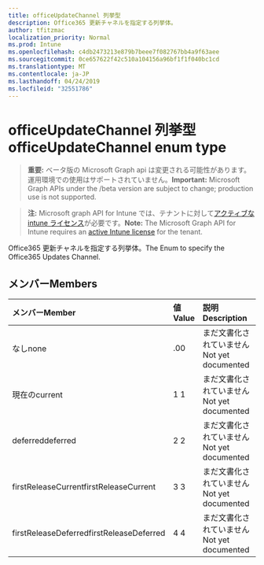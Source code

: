 ```yaml
---
title: officeUpdateChannel 列挙型
description: Office365 更新チャネルを指定する列挙体。
author: tfitzmac
localization_priority: Normal
ms.prod: Intune
ms.openlocfilehash: c4db2473213e879b7beee7f082767bb4a9f63aee
ms.sourcegitcommit: 0ce657622f42c510a104156a96bf1f1f040bc1cd
ms.translationtype: MT
ms.contentlocale: ja-JP
ms.lasthandoff: 04/24/2019
ms.locfileid: "32551786"
---
```

# <a name="officeupdatechannel-enum-type"></a><span data-ttu-id="fa19a-103">officeUpdateChannel 列挙型</span><span class="sxs-lookup"><span data-stu-id="fa19a-103">officeUpdateChannel enum type</span></span>

> <span data-ttu-id="fa19a-104">**重要:** ベータ版の Microsoft Graph api は変更される可能性があります。運用環境での使用はサポートされていません。</span><span class="sxs-lookup"><span data-stu-id="fa19a-104">**Important:** Microsoft Graph APIs under the /beta version are subject to change; production use is not supported.</span></span>

> <span data-ttu-id="fa19a-105">**注:** Microsoft graph API for Intune では、テナントに対して[アクティブな intune ライセンス](https://go.microsoft.com/fwlink/?linkid=839381)が必要です。</span><span class="sxs-lookup"><span data-stu-id="fa19a-105">**Note:** The Microsoft Graph API for Intune requires an [active Intune license](https://go.microsoft.com/fwlink/?linkid=839381) for the tenant.</span></span>

<span data-ttu-id="fa19a-106">Office365 更新チャネルを指定する列挙体。</span><span class="sxs-lookup"><span data-stu-id="fa19a-106">The Enum to specify the Office365 Updates Channel.</span></span>

## <a name="members"></a><span data-ttu-id="fa19a-107">メンバー</span><span class="sxs-lookup"><span data-stu-id="fa19a-107">Members</span></span>
|<span data-ttu-id="fa19a-108">メンバー</span><span class="sxs-lookup"><span data-stu-id="fa19a-108">Member</span></span>|<span data-ttu-id="fa19a-109">値</span><span class="sxs-lookup"><span data-stu-id="fa19a-109">Value</span></span>|<span data-ttu-id="fa19a-110">説明</span><span class="sxs-lookup"><span data-stu-id="fa19a-110">Description</span></span>|
|:---|:---|:---|
|<span data-ttu-id="fa19a-111">なし</span><span class="sxs-lookup"><span data-stu-id="fa19a-111">none</span></span>|<span data-ttu-id="fa19a-112">.0</span><span class="sxs-lookup"><span data-stu-id="fa19a-112">0</span></span>|<span data-ttu-id="fa19a-113">まだ文書化されていません</span><span class="sxs-lookup"><span data-stu-id="fa19a-113">Not yet documented</span></span>|
|<span data-ttu-id="fa19a-114">現在の</span><span class="sxs-lookup"><span data-stu-id="fa19a-114">current</span></span>|<span data-ttu-id="fa19a-115">1 </span><span class="sxs-lookup"><span data-stu-id="fa19a-115">1</span></span>|<span data-ttu-id="fa19a-116">まだ文書化されていません</span><span class="sxs-lookup"><span data-stu-id="fa19a-116">Not yet documented</span></span>|
|<span data-ttu-id="fa19a-117">deferred</span><span class="sxs-lookup"><span data-stu-id="fa19a-117">deferred</span></span>|<span data-ttu-id="fa19a-118">2 </span><span class="sxs-lookup"><span data-stu-id="fa19a-118">2</span></span>|<span data-ttu-id="fa19a-119">まだ文書化されていません</span><span class="sxs-lookup"><span data-stu-id="fa19a-119">Not yet documented</span></span>|
|<span data-ttu-id="fa19a-120">firstReleaseCurrent</span><span class="sxs-lookup"><span data-stu-id="fa19a-120">firstReleaseCurrent</span></span>|<span data-ttu-id="fa19a-121">3 </span><span class="sxs-lookup"><span data-stu-id="fa19a-121">3</span></span>|<span data-ttu-id="fa19a-122">まだ文書化されていません</span><span class="sxs-lookup"><span data-stu-id="fa19a-122">Not yet documented</span></span>|
|<span data-ttu-id="fa19a-123">firstReleaseDeferred</span><span class="sxs-lookup"><span data-stu-id="fa19a-123">firstReleaseDeferred</span></span>|<span data-ttu-id="fa19a-124">4 </span><span class="sxs-lookup"><span data-stu-id="fa19a-124">4</span></span>|<span data-ttu-id="fa19a-125">まだ文書化されていません</span><span class="sxs-lookup"><span data-stu-id="fa19a-125">Not yet documented</span></span>|





